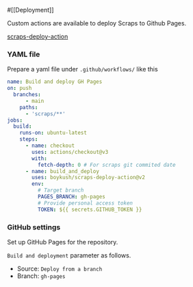 #[[Deployment]]

Custom actions are available to deploy Scraps to Github Pages.

[scraps-deploy-action](https://github.com/boykush/scraps-deploy-action)

### YAML file
Prepare a yaml file under `.github/workflows/` like this

```yaml
name: Build and deploy GH Pages
on: push
  branches:
      - main
    paths:
      - 'scraps/**'
jobs:
  build:
    runs-on: ubuntu-latest
    steps:
      - name: checkout
        uses: actions/checkout@v3
        with:
          fetch-depth: 0 # For scraps git commited date
      - name: build_and_deploy
        uses: boykush/scraps-deploy-action@v2
        env:
          # Target branch
          PAGES_BRANCH: gh-pages
          # Provide personal access token
          TOKEN: ${{ secrets.GITHUB_TOKEN }}
```

### GitHub settings
Set up GitHub Pages for the repository.

`Build and deployment` parameter as follows.
- Source: `Deploy from a branch`
- Branch: `gh-pages`
